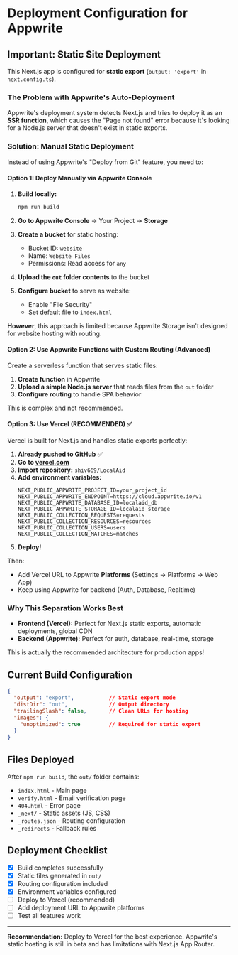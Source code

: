 # Deployment Configuration for Appwrite

## Important: Static Site Deployment

This Next.js app is configured for **static export** (`output: 'export'` in `next.config.ts`).

### The Problem with Appwrite's Auto-Deployment

Appwrite's deployment system detects Next.js and tries to deploy it as an **SSR function**, which causes the "Page not found" error because it's looking for a Node.js server that doesn't exist in static exports.

### Solution: Manual Static Deployment

Instead of using Appwrite's "Deploy from Git" feature, you need to:

#### Option 1: Deploy Manually via Appwrite Console

1. **Build locally:**
   ```bash
   npm run build
   ```

2. **Go to Appwrite Console** → Your Project → **Storage**

3. **Create a bucket** for static hosting:
   - Bucket ID: `website`
   - Name: `Website Files`
   - Permissions: Read access for `any`

4. **Upload the `out` folder contents** to the bucket

5. **Configure bucket** to serve as website:
   - Enable "File Security"
   - Set default file to `index.html`

**However**, this approach is limited because Appwrite Storage isn't designed for website hosting with routing.

#### Option 2: Use Appwrite Functions with Custom Routing (Advanced)

Create a serverless function that serves static files:

1. **Create function** in Appwrite
2. **Upload a simple Node.js server** that reads files from the `out` folder
3. **Configure routing** to handle SPA behavior

This is complex and not recommended.

#### Option 3: Use Vercel (RECOMMENDED) ✅

Vercel is built for Next.js and handles static exports perfectly:

1. **Already pushed to GitHub** ✅
2. **Go to [vercel.com](https://vercel.com)**
3. **Import repository:** `shiv669/LocalAid`
4. **Add environment variables:**
   ```
   NEXT_PUBLIC_APPWRITE_PROJECT_ID=your_project_id
   NEXT_PUBLIC_APPWRITE_ENDPOINT=https://cloud.appwrite.io/v1
   NEXT_PUBLIC_APPWRITE_DATABASE_ID=localaid_db
   NEXT_PUBLIC_APPWRITE_STORAGE_ID=localaid_storage
   NEXT_PUBLIC_COLLECTION_REQUESTS=requests
   NEXT_PUBLIC_COLLECTION_RESOURCES=resources
   NEXT_PUBLIC_COLLECTION_USERS=users
   NEXT_PUBLIC_COLLECTION_MATCHES=matches
   ```
5. **Deploy!**

Then:
- Add Vercel URL to Appwrite **Platforms** (Settings → Platforms → Web App)
- Keep using Appwrite for backend (Auth, Database, Realtime)

### Why This Separation Works Best

- **Frontend (Vercel):** Perfect for Next.js static exports, automatic deployments, global CDN
- **Backend (Appwrite):** Perfect for auth, database, real-time, storage

This is actually the recommended architecture for production apps!

## Current Build Configuration

```json
{
  "output": "export",           // Static export mode
  "distDir": "out",             // Output directory
  "trailingSlash": false,       // Clean URLs for hosting
  "images": {
    "unoptimized": true         // Required for static export
  }
}
```

## Files Deployed

After `npm run build`, the `out/` folder contains:
- `index.html` - Main page
- `verify.html` - Email verification page
- `404.html` - Error page
- `_next/` - Static assets (JS, CSS)
- `_routes.json` - Routing configuration
- `_redirects` - Fallback rules

## Deployment Checklist

- [x] Build completes successfully
- [x] Static files generated in `out/`
- [x] Routing configuration included
- [x] Environment variables configured
- [ ] Deploy to Vercel (recommended)
- [ ] Add deployment URL to Appwrite platforms
- [ ] Test all features work

---

**Recommendation:** Deploy to Vercel for the best experience. Appwrite's static hosting is still in beta and has limitations with Next.js App Router.
